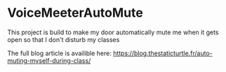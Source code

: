 # VoiceMeeterAutoMute

This project is build to make my door automatically mute me when it gets open so that I don't disturb my classes

The full blog article is availible here: https://blog.thestaticturtle.fr/auto-muting-myself-during-class/
